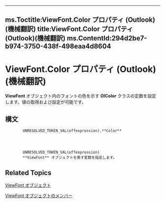 

---
ms.Toctitle:ViewFont.Color プロパティ (Outlook)(機械翻訳)
title:ViewFont.Color プロパティ (Outlook)(機械翻訳)
ms.ContentId:294d2be7-b974-3750-438f-498eaa4d8604
---
# ViewFont.Color プロパティ (Outlook)(機械翻訳)




**ViewFont** オブジェクト内のフォントの色を示す **OlColor** クラスの定数を設定します。値の取得および設定が可能です。

## 構文

            UNRESOLVED_TOKEN_VAL(offexpression).**Color**




            UNRESOLVED_TOKEN_VAL(offexpression)
            **ViewFont** オブジェクトを表す変数を指定します。



## Related Topics

[ViewFont オブジェクト](cbd7c6ce-f49a-1627-0ad9-a019911fb47b.md)

[ViewFont オブジェクトのメンバー](7ab1bdba-8b1e-a516-f44c-d6e91d56e4d3.md)




